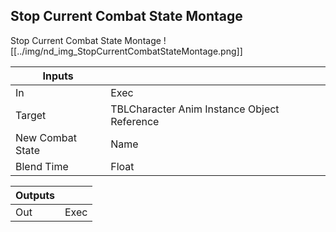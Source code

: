 ## Stop Current Combat State Montage
Stop Current Combat State Montage
![[../img/nd_img_StopCurrentCombatStateMontage.png]]

|Inputs||
|--|--|
| In | Exec |
| Target | TBLCharacter Anim Instance Object Reference |
| New Combat State | Name |
| Blend Time | Float |

|Outputs||
|--|--|
| Out | Exec |
